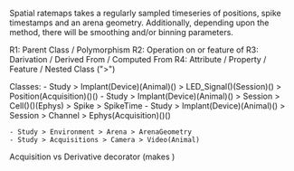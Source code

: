 

Spatial ratemaps takes a regularly sampled timeseries of positions, spike timestamps and an arena geometry. Additionally, depending upon the method, there will be smoothing and/or binning parameters.

R1: Parent Class / Polymorphism
R2: Operation on or feature of
R3: Darivation / Derived From / Computed From
R4: Attribute / Property / Feature / Nested Class (">")

Classes:
    - Study > Implant(Device)(Animal)() > LED_Signal()(Session)() > Position(Acquisition)()()
    - Study > Implant(Device)(Animal)() > Session > Cell()()(Ephys) > Spike > SpikeTime
    - Study > Implant(Device)(Animal)() > Session > Channel > Ephys(Acquisition)()()


    - Study > Environment > Arena > ArenaGeometry
    - Study > Acquisitions > Camera > Video(Animal)


Acquisition vs Derivative decorator (makes )